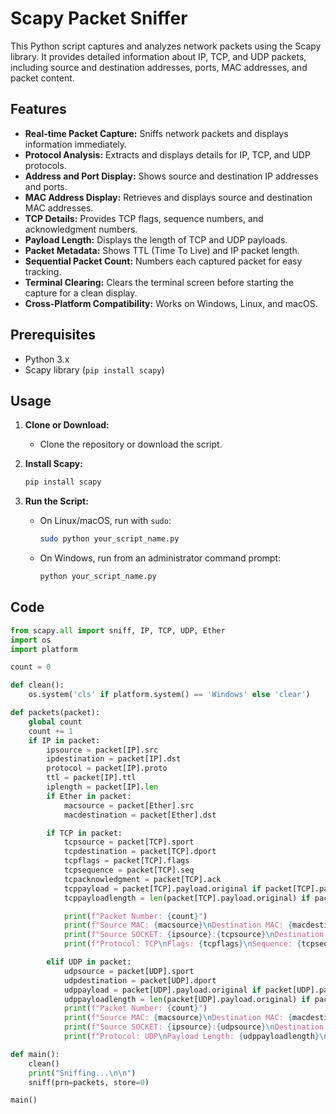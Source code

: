 # Scapy Packet Sniffer

This Python script captures and analyzes network packets using the Scapy library. It provides detailed information about IP, TCP, and UDP packets, including source and destination addresses, ports, MAC addresses, and packet content.

## Features

* **Real-time Packet Capture:** Sniffs network packets and displays information immediately.
* **Protocol Analysis:** Extracts and displays details for IP, TCP, and UDP protocols.
* **Address and Port Display:** Shows source and destination IP addresses and ports.
* **MAC Address Display:** Retrieves and displays source and destination MAC addresses.
* **TCP Details:** Provides TCP flags, sequence numbers, and acknowledgment numbers.
* **Payload Length:** Displays the length of TCP and UDP payloads.
* **Packet Metadata:** Shows TTL (Time To Live) and IP packet length.
* **Sequential Packet Count:** Numbers each captured packet for easy tracking.
* **Terminal Clearing:** Clears the terminal screen before starting the capture for a clean display.
* **Cross-Platform Compatibility:** Works on Windows, Linux, and macOS.

## Prerequisites

* Python 3.x
* Scapy library (`pip install scapy`)

## Usage

1.  **Clone or Download:**
    * Clone the repository or download the script.

2.  **Install Scapy:**
    ```bash
    pip install scapy
    ```

3.  **Run the Script:**
    * On Linux/macOS, run with `sudo`:
        ```bash
        sudo python your_script_name.py
        ```
    * On Windows, run from an administrator command prompt:
        ```bash
        python your_script_name.py
        ```

## Code 

```python
from scapy.all import sniff, IP, TCP, UDP, Ether
import os
import platform

count = 0

def clean():
    os.system('cls' if platform.system() == 'Windows' else 'clear')

def packets(packet):
    global count
    count += 1
    if IP in packet:
        ipsource = packet[IP].src
        ipdestination = packet[IP].dst
        protocol = packet[IP].proto
        ttl = packet[IP].ttl
        iplength = packet[IP].len
        if Ether in packet:
            macsource = packet[Ether].src
            macdestination = packet[Ether].dst

        if TCP in packet:
            tcpsource = packet[TCP].sport
            tcpdestination = packet[TCP].dport
            tcpflags = packet[TCP].flags
            tcpsequence = packet[TCP].seq
            tcpacknowledgment = packet[TCP].ack
            tcppayload = packet[TCP].payload.original if packet[TCP].payload else "No Payload"
            tcppayloadlength = len(packet[TCP].payload.original) if packet[TCP].payload else 0

            print(f"Packet Number: {count}")
            print(f"Source MAC: {macsource}\nDestination MAC: {macdestination}")
            print(f"Source SOCKET: {ipsource}:{tcpsource}\nDestination SOCKET: {ipdestination}:{tcpdestination}")
            print(f"Protocol: TCP\nFlags: {tcpflags}\nSequence: {tcpsequence}\nACK: {tcpacknowledgment}\nPayload Length: {tcppayloadlength}\nTTL: {ttl}\nIP Length: {iplength}\n")

        elif UDP in packet:
            udpsource = packet[UDP].sport
            udpdestination = packet[UDP].dport
            udppayload = packet[UDP].payload.original if packet[UDP].payload else "No Payload"
            udppayloadlength = len(packet[UDP].payload.original) if packet[UDP].payload else 0
            print(f"Packet Number: {count}")
            print(f"Source MAC: {macsource}\nDestination MAC: {macdestination}")
            print(f"Source SOCKET: {ipsource}:{udpsource}\nDestination SOCKET: {ipdestination}:{udpdestination}")
            print(f"Protocol: UDP\nPayload Length: {udppayloadlength}\nTTL: {ttl}\nIP Length: {iplength}\n")

def main():
    clean()
    print("Sniffing...\n\n")
    sniff(prn=packets, store=0)

main()
